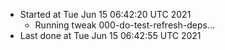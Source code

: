   - Started at Tue Jun 15 06:42:20 UTC 2021
    - Running tweak 000-do-test-refresh-deps...
  - Last done at Tue Jun 15 06:42:55 UTC 2021
